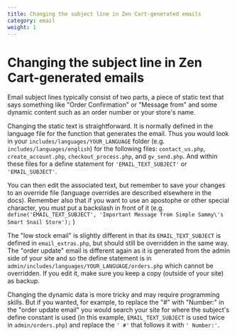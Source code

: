 ```yaml
---
title: Changing the subject line in Zen Cart-generated emails
category: email
weight: 1
---
```


# Changing the subject line in Zen Cart-generated emails

Email subject lines typically consist of two parts, a piece of static text that says something like "Order Confirmation" or "Message from" and some dynamic content such as an order number or your store's name.

Changing the static text is straightforward. It is normally defined in the language file for the function that generates the email. Thus you would look in your `includes/languages/YOUR_LANGUAGE` folder (e.g. `includes/languages/english`) for the following files: `contact_us.php`, `create_account.php`, `checkout_process.php`, and `gv_send.php`. And within these files for a define statement for `'EMAIL_TEXT_SUBJECT'` or `'EMAIL_SUBJECT'`. 

You can then edit the associated text, but remember to save your changes to an override file (language overrides are described elsewhere in the docs). Remember also that if you  want to use an apostophe or other special character, you must put a backslash in front of it (e.g. `define('EMAIL_TEXT_SUBJECT', 'Important Message from Simple Sammy\'s Smart Snail Store');` )

The "low stock email" is slightly different in that its `EMAIL_TEXT_SUBJECT` is defined in `email_extras.php`, but should still be overridden in the same way. 
The "order update" email is different again as it is generated from the admin side of your site and so the define statement is in `admin/includes/languages/YOUR_LANGUAGE/orders.php` which cannot be overridden. If you edit it, make sure you keep a copy (outside of your site) as backup.

Changing the dynamic data is more tricky and may require programming skills. But if you wanted, for example, to replace the "#" with "Number:" in the "order update email" you would search your site for where the subject's define constant is used (in this example, `EMAIL_TEXT_SUBJECT` is used twice in `admin/orders.php`) and replace the `' #'` that follows it with `' Number:'`.

